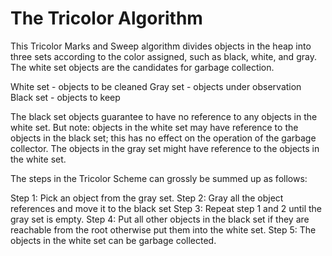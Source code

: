 # The Tricolor Algorithm

This Tricolor Marks and Sweep algorithm divides objects in the heap into three sets according to the color assigned, such as black, white, and gray. The white set objects are the candidates for garbage collection. 


White set  - objects to be cleaned
Gray set - objects under observation
Black set  - objects to keep


The black set objects guarantee to have no reference to any objects in the white set. But note: objects in the white set may have reference to the objects in the black set; this has no effect on the operation of the garbage collector. The objects in the gray set might have reference to the objects in the white set.


The steps in the Tricolor Scheme can grossly be summed up as follows:

Step 1: Pick an object from the gray set.
Step 2: Gray all the object references and move it to the black set
Step 3: Repeat step 1 and 2 until the gray set is empty.
Step 4: Put all other objects in the black set if they are reachable from the root otherwise put them into the white set.
Step 5: The objects in the white set can be garbage collected.

